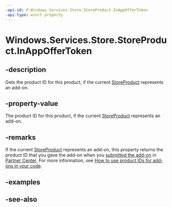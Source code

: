 ```yaml
---
-api-id: P:Windows.Services.Store.StoreProduct.InAppOfferToken
-api-type: winrt property
---
```


<!-- Property syntax
public string InAppOfferToken { get; }
-->

# Windows.Services.Store.StoreProduct.InAppOfferToken

## -description
Gets the product ID for this product, if the current [StoreProduct](storeproduct.md) represents an add-on.

## -property-value
The product ID for this product, if the current [StoreProduct](storeproduct.md) represents an add-on.

## -remarks
If the current [StoreProduct](storeproduct.md) represents an add-on, this property returns the product ID that you gave the add-on when you [submitted the add-on](https://docs.microsoft.com/windows/uwp/publish/set-your-add-on-product-id) in [Partner Center](https://partner.microsoft.com/dashboard). For more information, see [How to use product IDs for add-ons in your code](https://docs.microsoft.com/windows/uwp/monetize/in-app-purchases-and-trials#how-to-use-product-ids-for-add-ons-in-your-code).

## -examples

## -see-also
